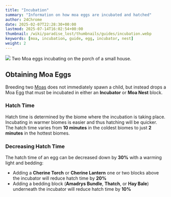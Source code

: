 ```yaml
---
title: "Incubation"
summary: "Information on how moa eggs are incubated and hatched"
author: 24Chrome
date: 2025-02-07T22:28:30+00:00
lastmod: 2025-07-14T16:02:54+00:00
thumbnail: /wiki/paradise_lost/thumbnails/guides/incubation.webp
keywords: [moa, incubation, guide, egg, incubator, nest]
weight: 2
---
```


<img src="/wiki/paradise_lost/guides/incubation.webp">
Two Moa eggs incubating on the porch of a small house.

## Obtaining Moa Eggs
Breeding two [Moas](/wiki/paradise-lost/mobs/moa/) does not immediately spawn a child, but instead drops a Moa Egg that must be incubated in either an **Incubator** or **Moa Nest** block. 

### Hatch Time
Hatch time is determined by the biome where the incubation is taking place. Incubating in warmer biomes is easier and thus hatching will be quicker.
The hatch time varies from **10 minutes** in the coldest biomes to just **2 minutes** in the hottest biomes.

### Decreasing Hatch Time
The hatch time of an egg can be decreased down by **30%** with a warming light and bedding:
* Adding a **Cherine Torch** or **Cherine Lantern** one or two blocks above the incubator will reduce hatch time by **20%**
* Adding a bedding block (**Amadrys Bundle**, **Thatch**, or **Hay Bale**) underneath the incubator will reduce hatch time by **10%**
